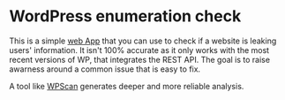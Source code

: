 # WordPress enumeration check

This is a simple [web App](https://jtrollia.github.io/wp-enumeration-check/) that you can use to check if a website is leaking users' information. It isn't 100% accurate as it only works with the most recent versions of WP, that integrates the REST API. The goal is to raise awarness around a common issue that is easy to fix.

A tool like [WPScan](https://wpscan.org/) generates deeper and more reliable analysis.
